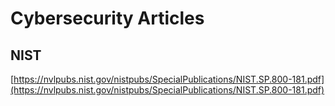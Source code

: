 # Cybersecurity Articles

## NIST
[https://nvlpubs.nist.gov/nistpubs/SpecialPublications/NIST.SP.800-181.pdf](https://nvlpubs.nist.gov/nistpubs/SpecialPublications/NIST.SP.800-181.pdf)
